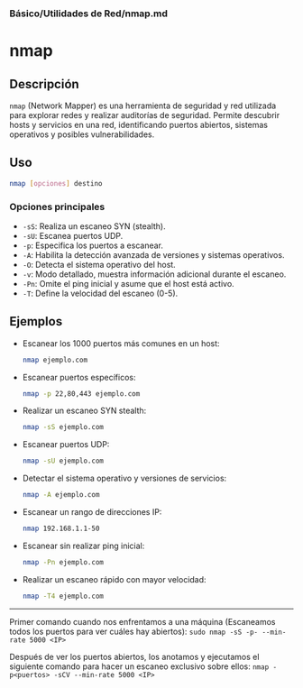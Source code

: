 ### **Básico/Utilidades de Red/nmap.md**

# nmap

## Descripción

`nmap` (Network Mapper) es una herramienta de seguridad y red utilizada para explorar redes y realizar auditorías de seguridad. Permite descubrir hosts y servicios en una red, identificando puertos abiertos, sistemas operativos y posibles vulnerabilidades.

## Uso

```bash
nmap [opciones] destino
```

### Opciones principales

- `-sS`: Realiza un escaneo SYN (stealth).
- `-sU`: Escanea puertos UDP.
- `-p`: Especifica los puertos a escanear.
- `-A`: Habilita la detección avanzada de versiones y sistemas operativos.
- `-O`: Detecta el sistema operativo del host.
- `-v`: Modo detallado, muestra información adicional durante el escaneo.
- `-Pn`: Omite el ping inicial y asume que el host está activo.
- `-T`: Define la velocidad del escaneo (0-5).

## Ejemplos

- Escanear los 1000 puertos más comunes en un host:
  
  ```bash
  nmap ejemplo.com
  ```

- Escanear puertos específicos:
  
  ```bash
  nmap -p 22,80,443 ejemplo.com
  ```

- Realizar un escaneo SYN stealth:
  
  ```bash
  nmap -sS ejemplo.com
  ```

- Escanear puertos UDP:
  
  ```bash
  nmap -sU ejemplo.com
  ```

- Detectar el sistema operativo y versiones de servicios:
  
  ```bash
  nmap -A ejemplo.com
  ```

- Escanear un rango de direcciones IP:
  
  ```bash
  nmap 192.168.1.1-50
  ```

- Escanear sin realizar ping inicial:
  
  ```bash
  nmap -Pn ejemplo.com
  ```

- Realizar un escaneo rápido con mayor velocidad:
  
  ```bash
  nmap -T4 ejemplo.com
  ```


---

Primer comando cuando nos enfrentamos a una máquina (Escaneamos todos los puertos para ver cuáles hay abiertos):
    ```
    sudo nmap -sS -p- --min-rate 5000 <IP>
    ```

Después de ver los puertos abiertos, los anotamos y ejecutamos el siguiente comando para hacer un escaneo exclusivo sobre ellos:
    ```
    nmap -p<puertos> -sCV --min-rate 5000 <IP>
    ```


